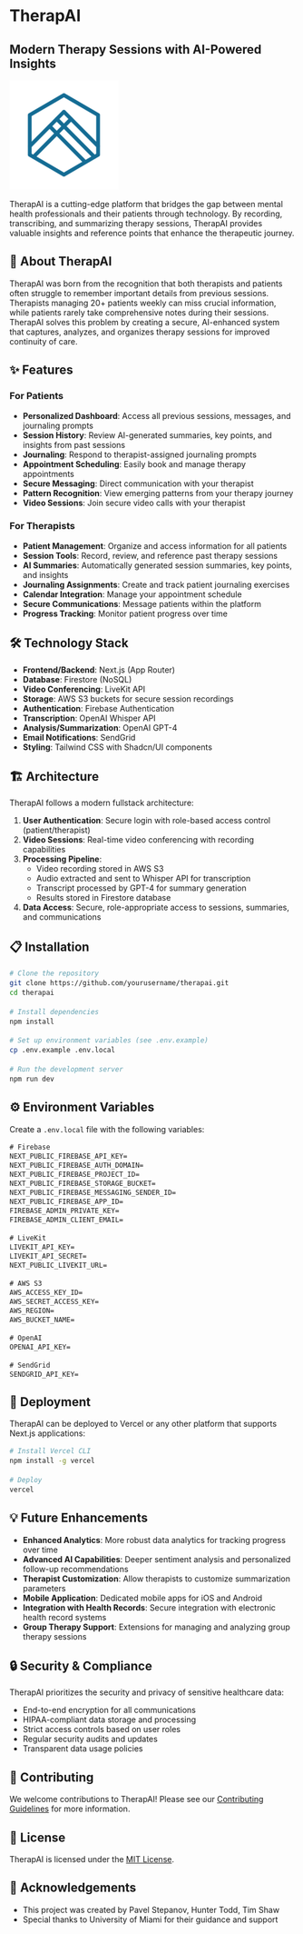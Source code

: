 # TherapAI

## Modern Therapy Sessions with AI-Powered Insights

![TherapAI Logo](public/web-app-manifest-192x192.png)

TherapAI is a cutting-edge platform that bridges the gap between mental health professionals and their patients through technology. By recording, transcribing, and summarizing therapy sessions, TherapAI provides valuable insights and reference points that enhance the therapeutic journey.

## 🧠 About TherapAI

TherapAI was born from the recognition that both therapists and patients often struggle to remember important details from previous sessions. Therapists managing 20+ patients weekly can miss crucial information, while patients rarely take comprehensive notes during their sessions. TherapAI solves this problem by creating a secure, AI-enhanced system that captures, analyzes, and organizes therapy sessions for improved continuity of care.

## ✨ Features

### For Patients
- **Personalized Dashboard**: Access all previous sessions, messages, and journaling prompts
- **Session History**: Review AI-generated summaries, key points, and insights from past sessions
- **Journaling**: Respond to therapist-assigned journaling prompts
- **Appointment Scheduling**: Easily book and manage therapy appointments
- **Secure Messaging**: Direct communication with your therapist
- **Pattern Recognition**: View emerging patterns from your therapy journey
- **Video Sessions**: Join secure video calls with your therapist

### For Therapists
- **Patient Management**: Organize and access information for all patients
- **Session Tools**: Record, review, and reference past therapy sessions
- **AI Summaries**: Automatically generated session summaries, key points, and insights
- **Journaling Assignments**: Create and track patient journaling exercises
- **Calendar Integration**: Manage your appointment schedule
- **Secure Communications**: Message patients within the platform
- **Progress Tracking**: Monitor patient progress over time

## 🛠️ Technology Stack

- **Frontend/Backend**: Next.js (App Router)
- **Database**: Firestore (NoSQL)
- **Video Conferencing**: LiveKit API
- **Storage**: AWS S3 buckets for secure session recordings
- **Authentication**: Firebase Authentication
- **Transcription**: OpenAI Whisper API
- **Analysis/Summarization**: OpenAI GPT-4
- **Email Notifications**: SendGrid
- **Styling**: Tailwind CSS with Shadcn/UI components

## 🏗️ Architecture

TherapAI follows a modern fullstack architecture:

1. **User Authentication**: Secure login with role-based access control (patient/therapist)
2. **Video Sessions**: Real-time video conferencing with recording capabilities
3. **Processing Pipeline**:
   - Video recording stored in AWS S3
   - Audio extracted and sent to Whisper API for transcription
   - Transcript processed by GPT-4 for summary generation
   - Results stored in Firestore database
4. **Data Access**: Secure, role-appropriate access to sessions, summaries, and communications

## 📋 Installation

```bash
# Clone the repository
git clone https://github.com/yourusername/therapai.git
cd therapai

# Install dependencies
npm install

# Set up environment variables (see .env.example)
cp .env.example .env.local

# Run the development server
npm run dev
```

## ⚙️ Environment Variables

Create a `.env.local` file with the following variables:

```
# Firebase
NEXT_PUBLIC_FIREBASE_API_KEY=
NEXT_PUBLIC_FIREBASE_AUTH_DOMAIN=
NEXT_PUBLIC_FIREBASE_PROJECT_ID=
NEXT_PUBLIC_FIREBASE_STORAGE_BUCKET=
NEXT_PUBLIC_FIREBASE_MESSAGING_SENDER_ID=
NEXT_PUBLIC_FIREBASE_APP_ID=
FIREBASE_ADMIN_PRIVATE_KEY=
FIREBASE_ADMIN_CLIENT_EMAIL=

# LiveKit
LIVEKIT_API_KEY=
LIVEKIT_API_SECRET=
NEXT_PUBLIC_LIVEKIT_URL=

# AWS S3
AWS_ACCESS_KEY_ID=
AWS_SECRET_ACCESS_KEY=
AWS_REGION=
AWS_BUCKET_NAME=

# OpenAI
OPENAI_API_KEY=

# SendGrid
SENDGRID_API_KEY=
```

## 🚀 Deployment

TherapAI can be deployed to Vercel or any other platform that supports Next.js applications:

```bash
# Install Vercel CLI
npm install -g vercel

# Deploy
vercel
```

## 💡 Future Enhancements

- **Enhanced Analytics**: More robust data analytics for tracking progress over time
- **Advanced AI Capabilities**: Deeper sentiment analysis and personalized follow-up recommendations
- **Therapist Customization**: Allow therapists to customize summarization parameters
- **Mobile Application**: Dedicated mobile apps for iOS and Android
- **Integration with Health Records**: Secure integration with electronic health record systems
- **Group Therapy Support**: Extensions for managing and analyzing group therapy sessions

## 🔒 Security & Compliance

TherapAI prioritizes the security and privacy of sensitive healthcare data:

- End-to-end encryption for all communications
- HIPAA-compliant data storage and processing
- Strict access controls based on user roles
- Regular security audits and updates
- Transparent data usage policies

## 👥 Contributing

We welcome contributions to TherapAI! Please see our [Contributing Guidelines](CONTRIBUTING.md) for more information.

## 📄 License

TherapAI is licensed under the [MIT License](LICENSE).

## 🙏 Acknowledgements

- This project was created by Pavel Stepanov, Hunter Todd, Tim Shaw
- Special thanks to University of Miami for their guidance and support
